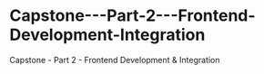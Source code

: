 # Capstone---Part-2---Frontend-Development-Integration
Capstone - Part 2 - Frontend Development &amp; Integration
